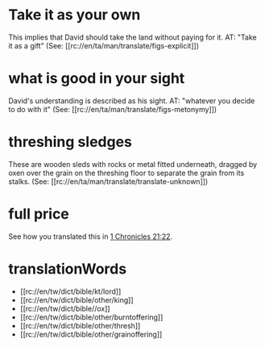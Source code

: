 # Take it as your own

This implies that David should take the land without paying for it. AT: "Take it as a gift" (See: [[rc://en/ta/man/translate/figs-explicit]])

# what is good in your sight

David's understanding is described as his sight. AT: "whatever you decide to do with it" (See: [[rc://en/ta/man/translate/figs-metonymy]])

# threshing sledges

These are wooden sleds with rocks or metal fitted underneath, dragged by oxen over the grain on the threshing floor to separate the grain from its stalks. (See: [[rc://en/ta/man/translate/translate-unknown]])

# full price

See how you translated this in [1 Chronicles 21:22](./21.md).

# translationWords

* [[rc://en/tw/dict/bible/kt/lord]]
* [[rc://en/tw/dict/bible/other/king]]
* [[rc://en/tw/dict/bible//ox]]
* [[rc://en/tw/dict/bible/other/burntoffering]]
* [[rc://en/tw/dict/bible/other/thresh]]
* [[rc://en/tw/dict/bible/other/grainoffering]]